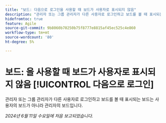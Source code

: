 ```yaml
---
title: "보드: 다음으로 로그인을 사용할 때 보드가 사용자로 표시되지 않음"
description: "관리자 또는 그룹 관리자가 다른 사용자로 로그인하고 보드를 볼 때 표시되는 보드는 사용자의 보드가 아닌 관리자의 보드입니다."
hidefromtoc: true
feature: Agile
source-git-commit: 9b8060b70250b75f8777e8815af45ec525c4e860
workflow-type: tm+mt
source-wordcount: '80'
ht-degree: 5%

---
```



# 보드: 을 사용할 때 보드가 사용자로 표시되지 않음 [!UICONTROL 다음으로 로그인]

관리자 또는 그룹 관리자가 다른 사용자로 로그인하고 보드를 볼 때 표시되는 보드는 사용자의 보드가 아니라 관리자의 보드입니다.

_2024년 6월 11일 수요일에 처음 보고되었습니다._
